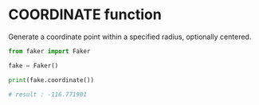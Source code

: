 # **COORDINATE** function

Generate a coordinate point within a specified radius, optionally centered.

```py
from faker import Faker

fake = Faker()

print(fake.coordinate())

# result : -116.771901
```
